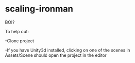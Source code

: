 # scaling-ironman
BOI?

To help out:

-Clone project

-If you have Unity3d installed, clicking on one of the scenes in Assets/Scene should open the project in the editor
